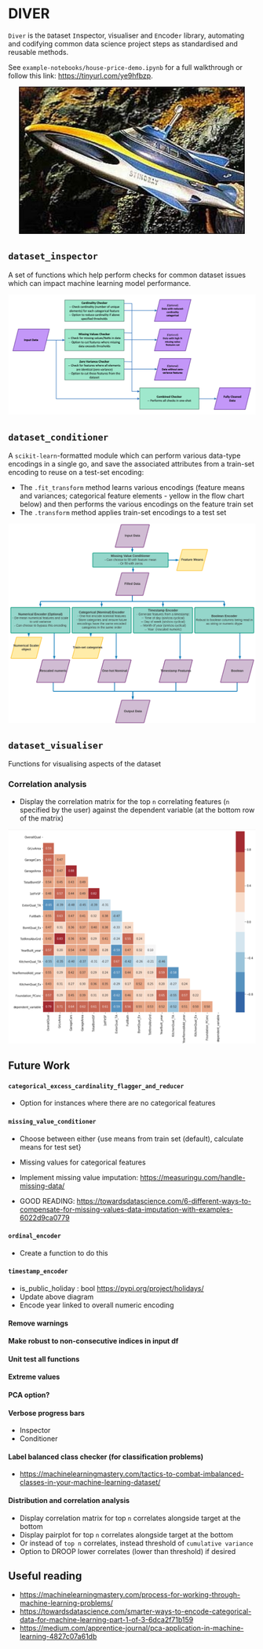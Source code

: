# DIVER

`Diver` is the `D`ataset `I`nspector, `V`isualiser and `E`ncode`r` library, automating and codifying common data science project steps as standardised and reusable methods.

See `example-notebooks/house-price-demo.ipynb` for a full walkthrough or follow this link: https://tinyurl.com/ye9hfbzp.

<p align="center">
  <img width="460" height="300" src="https://github.com/ClearScore/diver/raw/master/pictures/stingray.jpg">
</p>

## `dataset_inspector`

A set of functions which help perform checks for common dataset issues which can impact machine learning model performance.

![`inspector` flow](https://github.com/ClearScore/diver/raw/master/pictures/inspector_flow.png)

## `dataset_conditioner`

A `scikit-learn`-formatted module which can perform various data-type encodings in a single go, and save the associated attributes from a train-set encoding to reuse on a test-set encoding:
- The `.fit_transform` method learns various encodings (feature means and variances; categorical feature elements - yellow in the flow chart below) and then performs the various encodings on the feature train set
- The `.transform` method applies train-set encodings to a test set

![`fit_transform` flow](https://github.com/ClearScore/diver/raw/master/pictures/readme_flow.png)

## `dataset_visualiser`

Functions for visualising aspects of the dataset

### Correlation analysis
- Display the correlation matrix for the top `n` correlating features (`n` specified by the user) against the dependent variable (at the bottom row of the matrix)

![correlation](https://github.com/ClearScore/diver/raw/master/pictures/correlation.png)


## Future Work

#### `categorical_excess_cardinality_flagger_and_reducer`
- Option for instances where there are no categorical features

#### `missing_value_conditioner`
- Choose between either {use means from train set (default), calculate means for test set}
- Missing values for categorical features

- Implement missing value imputation: https://measuringu.com/handle-missing-data/

- GOOD READING: https://towardsdatascience.com/6-different-ways-to-compensate-for-missing-values-data-imputation-with-examples-6022d9ca0779

#### `ordinal_encoder`
- Create a function to do this

#### `timestamp_encoder`
- is_public_holiday : bool
  https://pypi.org/project/holidays/
- Update above diagram
- Encode year linked to overall numeric encoding

#### Remove warnings

#### Make robust to non-consecutive indices in input df

#### Unit test all functions

#### Extreme values

#### PCA option?

#### Verbose progress bars
- Inspector
- Conditioner

#### Label balanced class checker (for classification problems)
- https://machinelearningmastery.com/tactics-to-combat-imbalanced-classes-in-your-machine-learning-dataset/

#### Distribution and correlation analysis
- Display correlation matrix for top `n` correlates alongside target at the bottom
- Display pairplot for top `n` correlates alongside target at the bottom
- Or instead of `top n` correlates, instead threshold of `cumulative variance`
- Option to DROOP lower correlates (lower than threshold) if desired

## Useful reading
- https://machinelearningmastery.com/process-for-working-through-machine-learning-problems/
- https://towardsdatascience.com/smarter-ways-to-encode-categorical-data-for-machine-learning-part-1-of-3-6dca2f71b159
- https://medium.com/apprentice-journal/pca-application-in-machine-learning-4827c07a61db

